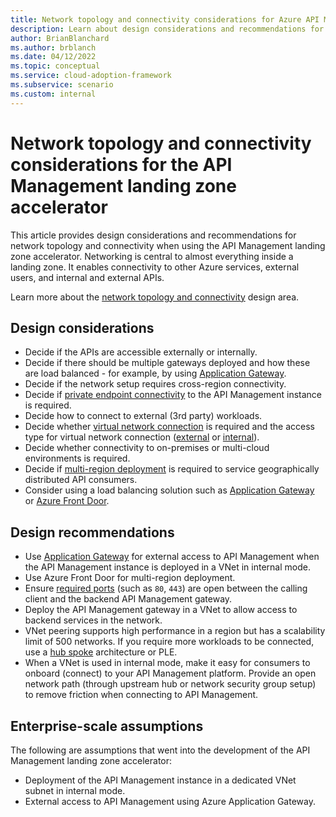 ```yaml
---
title: Network topology and connectivity considerations for Azure API Management
description: Learn about design considerations and recommendations for network topology and connectivity in the Azure API Management landing zone accelerator
author: BrianBlanchard
ms.author: brblanch
ms.date: 04/12/2022
ms.topic: conceptual
ms.service: cloud-adoption-framework
ms.subservice: scenario
ms.custom: internal
---
```


# Network topology and connectivity considerations for the API Management landing zone accelerator

This article provides design considerations and recommendations for network topology and connectivity when using the API Management landing zone accelerator. Networking is central to almost everything inside a landing zone. It enables connectivity to other Azure services, external users, and internal and external APIs.

Learn more about the [network topology and connectivity](/azure/cloud-adoption-framework/ready/landing-zone/design-area/network-topology-and-connectivity) design area.

## Design considerations

- Decide if the APIs are accessible externally or internally.
- Decide if there should be multiple gateways deployed and how these are load balanced - for example, by using [Application Gateway](/azure/application-gateway/overview).
- Decide if the network setup requires cross-region connectivity.
- Decide if [private endpoint connectivity](/azure/api-management/private-endpoint) to the API Management instance is required.
- Decide how to connect to external (3rd party) workloads.
- Decide whether [virtual network connection](/azure/api-management/virtual-network-options) is required and the access type for virtual network connection ([external](/azure/api-management/api-management-using-with-vnet) or [internal](/azure/api-management/api-management-using-with-internal-vnet)).
- Decide whether connectivity to on-premises or multi-cloud environments is required.
- Decide if [multi-region deployment](/azure/api-management/api-management-howto-deploy-multi-region) is required to service geographically distributed API consumers.
- Consider using a load balancing solution such as [Application Gateway](/azure/application-gateway/overview) or [Azure Front Door](/azure/frontdoor/front-door-overview).

## Design recommendations

- Use [Application Gateway](/azure/api-management/api-management-howto-integrate-internal-vnet-appgateway) for external access to API Management when the API Management instance is deployed in a VNet in internal mode.
- Use Azure Front Door for multi-region deployment.
- Ensure [required ports](/azure/api-management/virtual-network-reference) (such as `80`, `443`) are open between the calling client and the backend API Management gateway.
- Deploy the API Management gateway in a VNet to allow access to backend services in the network.
- VNet peering supports high performance in a region but has a scalability limit of 500 networks. If you require more workloads to be connected, use a [hub spoke](/azure/architecture/reference-architectures/hybrid-networking/hub-spoke) architecture or PLE.
- When a VNet is used in internal mode, make it easy for consumers to onboard (connect) to your API Management platform. Provide an open network path (through upstream hub or network security group setup) to remove friction when connecting to API Management.

## Enterprise-scale assumptions

The following are assumptions that went into the development of the API Management landing zone accelerator:

- Deployment of the API Management instance in a dedicated VNet subnet in internal mode.
- External access to API Management using Azure Application Gateway.
